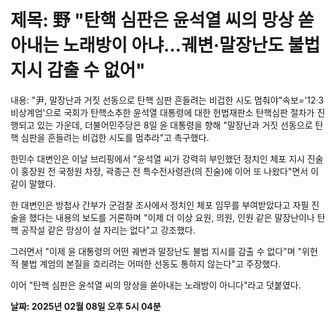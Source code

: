 # **제목: 野 "탄핵 심판은 윤석열 씨의 망상 쏟아내는 노래방이 아냐…궤변·말장난도 불법 지시 감출 수 없어"**

  내용: "尹, 말장난과 거짓 선동으로 탄핵 심판 흔들려는 비겁한 시도 멈춰야"속보='12·3 비상계엄'으로 국회가 탄핵소추한 윤석열 대통령에 대한 헌법재판소 탄핵심판 절차가 진행되고 있는 가운데, 더불어민주당은 8일 윤 대통령을 향해 "말장난과 거짓 선동으로 탄핵 심판을 흔들려는 비겁한 시도를 멈추라"고 촉구했다.

한민수 대변인은 이날 브리핑에서 "윤석열 씨가 강력히 부인했던 정치인 체포 지시 진술이 홍장원 전 국정원 차장, 곽종근 전 특수전사령관(의 진술)에 이어 또 나왔다"면서 이같이 말했다.

한 대변인은 방첩사 간부가 군검찰 조사에서 정치인 체포 임무를 부여받았다고 자필 진술을 했다는 내용의 보도를 거론하며 "이제 더 이상 요원, 의원, 인원 같은 말장난이나 탄핵 공작설 같은 망상이 설 자리는 없다"고 강조했다.

그러면서 "이제 윤 대통령의 어떤 궤변과 말장난도 불법 지시를 감출 수 없다"며 "위헌적 불법 계엄의 본질을 흐리려는 어떠한 선동도 통하지 않는다"고 주장했다.

이어 "탄핵 심판은 윤석열 씨의 망상을 쏟아내는 노래방이 아니다"라고 덧붙였다.

  **날짜: 2025년 02월 08일 오후 5시 04분**